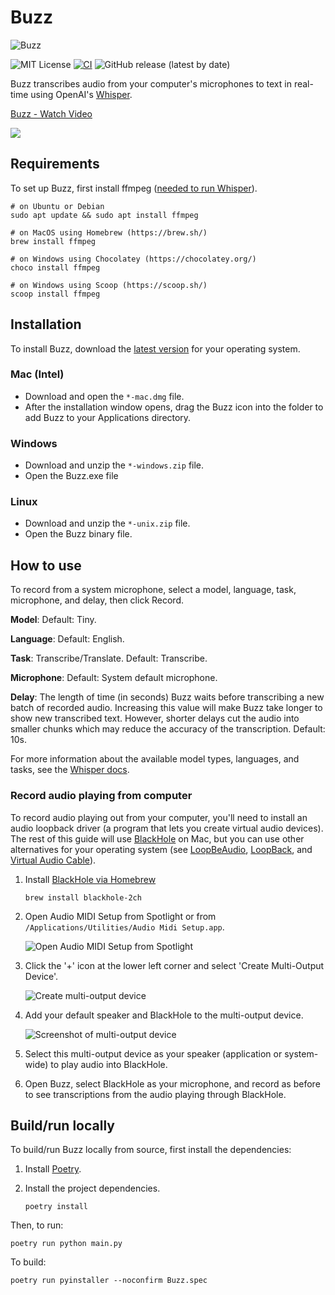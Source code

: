 # Buzz

![Buzz](buzz.png)

![MIT License](https://img.shields.io/badge/license-MIT-green)
[![CI](https://github.com/chidiwilliams/buzz/actions/workflows/ci.yml/badge.svg)](https://github.com/chidiwilliams/buzz/actions/workflows/ci.yml)
![GitHub release (latest by date)](https://img.shields.io/github/v/release/chidiwilliams/buzz)

Buzz transcribes audio from your computer's microphones to text in real-time using OpenAI's [Whisper](https://github.com/openai/whisper).

<a href="https://www.loom.com/share/564b753eb4d44b55b985b8abd26b55f7">
  <p>Buzz - Watch Video</p>
  <img style="max-width:300px;" src="https://cdn.loom.com/sessions/thumbnails/564b753eb4d44b55b985b8abd26b55f7-1664390912932-with-play.gif">
</a>

## Requirements

To set up Buzz, first install ffmpeg ([needed to run Whisper](https://github.com/openai/whisper#setup)).

```text
# on Ubuntu or Debian
sudo apt update && sudo apt install ffmpeg

# on MacOS using Homebrew (https://brew.sh/)
brew install ffmpeg

# on Windows using Chocolatey (https://chocolatey.org/)
choco install ffmpeg

# on Windows using Scoop (https://scoop.sh/)
scoop install ffmpeg
```

## Installation

To install Buzz, download the [latest version](https://github.com/chidiwilliams/buzz/releases/latest) for your operating system.

### Mac (Intel)

- Download and open the `*-mac.dmg` file.
- After the installation window opens, drag the Buzz icon into the folder to add Buzz to your Applications directory.

### Windows

- Download and unzip the `*-windows.zip` file.
- Open the Buzz.exe file

### Linux

- Download and unzip the `*-unix.zip` file.
- Open the Buzz binary file.

## How to use

To record from a system microphone, select a model, language, task, microphone, and delay, then click Record.

**Model**: Default: Tiny.

**Language**: Default: English.

**Task**: Transcribe/Translate. Default: Transcribe.

**Microphone**: Default: System default microphone.

**Delay**: The length of time (in seconds) Buzz waits before transcribing a new batch of recorded audio. Increasing this value will make Buzz take longer to show new transcribed text. However, shorter delays cut the audio into smaller chunks which may reduce the accuracy of the transcription. Default: 10s.

For more information about the available model types, languages, and tasks, see the [Whisper docs](https://github.com/openai/whisper).

### Record audio playing from computer

To record audio playing out from your computer, you'll need to install an audio loopback driver (a program that lets you create virtual audio devices). The rest of this guide will use [BlackHole](https://github.com/ExistentialAudio/BlackHole) on Mac, but you can use other alternatives for your operating system (see [LoopBeAudio](https://nerds.de/en/loopbeaudio.html), [LoopBack](https://rogueamoeba.com/loopback/), and [Virtual Audio Cable](https://vac.muzychenko.net/en/)).

1. Install [BlackHole via Homebrew](https://github.com/ExistentialAudio/BlackHole#option-2-install-via-homebrew)

   ```shell
   brew install blackhole-2ch
   ```

2. Open Audio MIDI Setup from Spotlight or from `/Applications/Utilities/Audio Midi Setup.app`.

   ![Open Audio MIDI Setup from Spotlight](https://existential.audio/howto/img/spotlight.png)

3. Click the '+' icon at the lower left corner and select 'Create Multi-Output Device'.

   ![Create multi-output device](https://existential.audio/howto/img/createmulti-output.png)

4. Add your default speaker and BlackHole to the multi-output device.

   ![Screenshot of multi-output device](https://existential.audio/howto/img/multi-output.png)

5. Select this multi-output device as your speaker (application or system-wide) to play audio into BlackHole.

6. Open Buzz, select BlackHole as your microphone, and record as before to see transcriptions from the audio playing through BlackHole.

## Build/run locally

To build/run Buzz locally from source, first install the dependencies:

1. Install [Poetry](https://python-poetry.org/docs/#installing-with-the-official-installer).
2. Install the project dependencies.

   ```shell
   poetry install
   ```

Then, to run:

```shell
poetry run python main.py
```

To build:

```shell
poetry run pyinstaller --noconfirm Buzz.spec
```
